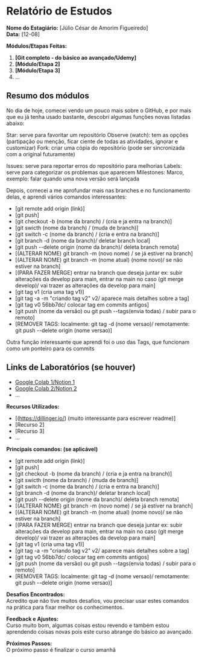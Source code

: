 # Relatório de Estudos

**Nome do Estagiário:** [Júlio César de Amorim Figueiredo]  
**Data:** [12-08]

**Módulos/Etapas Feitas:**  
1. **[Git completo - do básico ao avançado/Udemy]**
2. **[Módulo/Etapa 2]**
3. **[Módulo/Etapa 3]** 
4. ...

## Resumo dos módulos 
No dia de hoje, comecei vendo um pouco mais sobre o GitHub, e por mais que eu já tenha usado bastante, descobri algumas funções novas listadas abaixo: 

Star: serve para favoritar um repositório
Observe (watch): tem as opções (partipação ou menção, ficar ciente de todas as atividades, ignorar e customizar)
Fork: criar uma cópia do repositório (pode ser sincronizada com a original futuramente)

Issues: serve para reportar erros do repositório para melhorias
Labels: serve para categorizar os problemas que aparecem 
Milestones: Marco, exemplo: falar quando uma nova versão será lançada

Depois, comecei a me aprofundar mais nas branches e no funcionamento delas, e aprendi vários comandos interessantes: 

- [git remote add origin (link)]
- [git push]
- [git checkout -b (nome da branch) / (cria e ja entra na branch)]
- [git swicth (nome da branch) / (muda de branch)]
- [git switch -c (nome da branch) / (cria e entra na branch)]
- [git branch -d (nome da branch)/ deletar branch local]
- [git push --delete origin (nome da branch)/ deleta branch remota]
- [(ALTERAR NOME) git branch -m (novo nome) / se já estiver na branch]
- [(ALTERAR NOME) git branch -m (nome atual) (nome novo)/ se não estiver na branch]
- [(PARA FAZER MERGE) entrar na branch que deseja juntar ex: subir alterações da develop para main, entrar na main no caso (git merge develop)/ vai trazer as alterações da develop para main]
- [git tag v1 (cria uma tag v1)]
- [git tag -a -m "criando tag v2" v2/ aparece mais detalhes sobre a tag]
- [git tag v0 56bb7dc/ colocar tag em commits antigos]
- [git push (nome da versão) ou git push --tags(envia todas) / subir para o remoto]
- [REMOVER TAGS: localmente: git tag -d (nome versao)/ remotamente: git push --delete origin (nome versao)]

Outra função interessante que aprendi foi o uso das Tags, que funcionam como um ponteiro para os commits

## Links de Laboratórios (se houver)

- [Google Colab 1/Notion 1](URL_do_Lab_1)
- [Google Colab 2/Notion 2](URL_do_Lab_2)
- ...

**Recursos Utilizados:**  
- [(https://dillinger.io/) (muito interessante para escrever readme)]
- [Recurso 2]
- [Recurso 3]
- ...

**Principais comandos: (se aplicável)**  
- [git remote add origin (link)]
- [git push]
- [git checkout -b (nome da branch) / (cria e ja entra na branch)]
- [git swicth (nome da branch) / (muda de branch)]
- [git switch -c (nome da branch) / (cria e entra na branch)]
- [git branch -d (nome da branch)/ deletar branch local]
- [git push --delete origin (nome da branch)/ deleta branch remota]
- [(ALTERAR NOME) git branch -m (novo nome) / se já estiver na branch]
- [(ALTERAR NOME) git branch -m (nome atual) (nome novo)/ se não estiver na branch]
- [(PARA FAZER MERGE) entrar na branch que deseja juntar ex: subir alterações da develop para main, entrar na main no caso (git merge develop)/ vai trazer as alterações da develop para main]
- [git tag v1 (cria uma tag v1)]
- [git tag -a -m "criando tag v2" v2/ aparece mais detalhes sobre a tag]
- [git tag v0 56bb7dc/ colocar tag em commits antigos]
- [git push (nome da versão) ou git push --tags(envia todas) / subir para o remoto]
- [REMOVER TAGS: localmente: git tag -d (nome versao)/ remotamente: git push --delete origin (nome versao)]

**Desafios Encontrados:**  
Acredito que não tive muitos desafios, vou precisar usar estes comandos na prática para fixar melhor os conhecimentos.

**Feedback e Ajustes:**  
Curso muito bom, algumas coisas estou revendo e também estou aprendendo coisas novas pois este curso abrange do básico ao avançado.

**Próximos Passos:**  
O próximo passo é finalizar o curso amanhã
